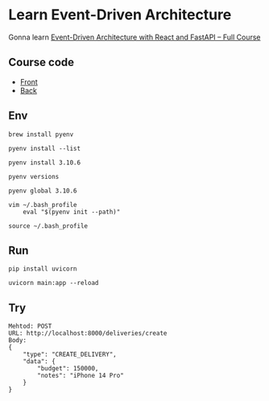 # Learn Event-Driven Architecture

Gonna learn [Event-Driven Architecture with React and FastAPI – Full Course](https://www.youtube.com/watch?v=NVvIpqmf_Xc&t=1540s&ab_channel=freeCodeCamp.org)

## Course code
- [Front](https://github.com/scalablescripts/react-event-driven)
- [Back](https://github.com/scalablescripts/fast-api-event-driven)

## Env
```
brew install pyenv

pyenv install --list

pyenv install 3.10.6

pyenv versions

pyenv global 3.10.6

vim ~/.bash_profile
    eval "$(pyenv init --path)"

source ~/.bash_profile
```

## Run
```
pip install uvicorn

uvicorn main:app --reload
```

## Try
```
Mehtod: POST
URL: http://localhost:8000/deliveries/create
Body: 
{
    "type": "CREATE_DELIVERY",
    "data": {
        "budget": 150000,
        "notes": "iPhone 14 Pro"
    }
}
```